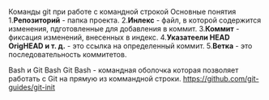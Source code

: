 Команды git при работе с командной строкой
Основные понятия
1.<B>Репозиторий</B> - папка проекта.
2.<B>Инлекс</B> - файл, в которой содержится изменения, пдготовленные для добавления в коммит.
3.<B>Коммит</B> - фиксация изменений, внесенных  в индекс.
4.<B>Указатеели HEAD OrigHEAD и т. д.</B> - это ссылка на определенный коммит.
5.<B>Ветка</B> - это последовательность коммитетов.

Bash и Git Bash
Git Bash - командная оболочка которая позволяет работать с Git на прямую из коммандной строки.
https://github.com/git-guides/git-init
